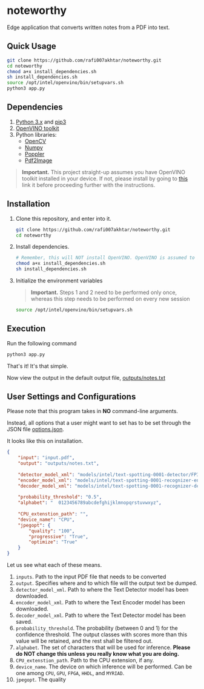 # noteworthy

Edge application that converts written notes from a PDF into text.

## Quick Usage
```sh
git clone https://github.com/rafi007akhtar/noteworthy.git
cd noteworthy
chmod a+x install_dependencies.sh
sh install_dependencies.sh
source /opt/intel/openvino/bin/setupvars.sh
python3 app.py
```

## Dependencies

1. [Python 3.x](https://www.python.org/) and [pip3](https://pip.pypa.io/en/stable/)
2. [OpenVINO toolkit](https://software.intel.com/en-us/openvino-toolkit/choose-download?)
3. Python libraries:
    - [OpenCV](https://opencv.org/)
    - [Numpy](https://numpy.org/)
    - [Poppler](https://pypi.org/project/python-poppler-qt5/)
    - [Pdf2Image](https://pypi.org/project/pdf2image/)

> **Important.** This project straight-up assumes you have OpenVINO toolkit installed in your device. If not, please install by going to [this](https://software.intel.com/en-us/openvino-toolkit/choose-download?) link it before proceeding further with the instructions.

## Installation
1. Clone this repository, and enter into it.
    ```sh
    git clone https://github.com/rafi007akhtar/noteworthy.git
    cd noteworthy
    ```
2. Install dependencies.
    ```sh
    # Remember, this will NOT install OpenVINO. OpenVINO is assumed to be already installed
    chmod a+x install_dependencies.sh
    sh install_dependencies.sh
    ```
3. Initialize the environment variables
    > **Important.** Steps 1 and 2 need to be performed only once, whereas this step needs to be performed on every new session

    ```sh
    source /opt/intel/openvino/bin/setupvars.sh
    ```

## Execution
Run the following command
```sh
python3 app.py
```
That's it! It's that simple.

Now view the output in the default output file, [outputs/notes.txt](outputs/notes.txt)

## User Settings and Configurations
Please note that this program takes in **NO** command-line arguments.

Instead, all options that a user might want to set has to be set through the JSON file [options.json](options.json).

It looks like this on installation.
```json
{
    "input": "input.pdf",
    "output": "outputs/notes.txt",
    
    "detector_model_xml": "models/intel/text-spotting-0001-detector/FP32/text-spotting-0001-detector.xml",
    "encoder_model_xml": "models/intel/text-spotting-0001-recognizer-encoder/FP32/text-spotting-0001-recognizer-encoder.xml",
    "decoder_model_xml": "models/intel/text-spotting-0001-recognizer-decoder/FP32/text-spotting-0001-recognizer-decoder.xml",
    
    "probability_threshold": "0.5",
    "alphabet": "  0123456789abcdefghijklmnopqrstuvwxyz",
    
    "CPU_extenstion_path": "",
    "device_name": "CPU",
    "jpegopt": {
        "quality": "100",
        "progressive": "True",
        "optimize": "True"
    }
}
```

Let us see what each of these means.

1. `inputs`. Path to the input PDF file that needs to be converted
2. `output`. Specifies where and to which file will the output text be dumped.
3. `detector_model_xml`. Path to where the Text Detector model has been downloaded.
4. `encoder_model_xml`. Path to where the Text Encoder model has been downloaded.
5. `decoder_model_xml`. Path to where the Text Detector model has been saved.
6. `probability_threshold`. The probability (between 0 and 1) for the confidence threshold. The output classes with scores more than this value will be retained, and the rest shall be filtered out.
7. `alphabet`. The set of characters that will be used for inference. **Please do NOT change this unless you really know what you are doing.**
8. `CPU_extenstion_path`. Path to the CPU extension, if any.
9. `device_name`. The device on which inference will be performed. Can be one among `CPU`, `GPU`, `FPGA`, `HHDL`, and `MYRIAD`.
10. `jpegopt`. The quality 
